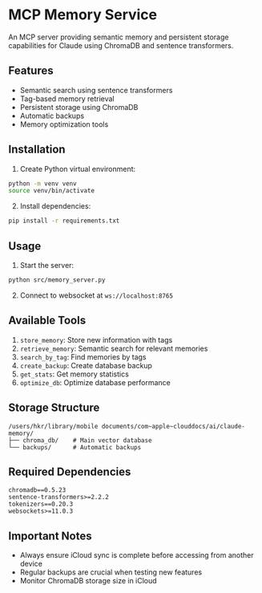 # MCP Memory Service

An MCP server providing semantic memory and persistent storage capabilities for Claude using ChromaDB and sentence transformers.

## Features

- Semantic search using sentence transformers
- Tag-based memory retrieval
- Persistent storage using ChromaDB
- Automatic backups
- Memory optimization tools

## Installation

1. Create Python virtual environment:
```bash
python -m venv venv
source venv/bin/activate
```

2. Install dependencies:
```bash
pip install -r requirements.txt
```

## Usage

1. Start the server:
```bash
python src/memory_server.py
```

2. Connect to websocket at `ws://localhost:8765`

## Available Tools

1. `store_memory`: Store new information with tags
2. `retrieve_memory`: Semantic search for relevant memories
3. `search_by_tag`: Find memories by tags
4. `create_backup`: Create database backup
5. `get_stats`: Get memory statistics
6. `optimize_db`: Optimize database performance

## Storage Structure
```
/users/hkr/library/mobile documents/com~apple~clouddocs/ai/claude-memory/
├── chroma_db/    # Main vector database
└── backups/      # Automatic backups
```

## Required Dependencies
```
chromadb==0.5.23
sentence-transformers>=2.2.2
tokenizers==0.20.3
websockets>=11.0.3
```

## Important Notes
- Always ensure iCloud sync is complete before accessing from another device
- Regular backups are crucial when testing new features
- Monitor ChromaDB storage size in iCloud
